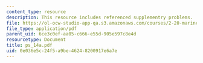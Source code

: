 ```yaml
---
content_type: resource
description: This resource includes referenced supplementry problems.
file: https://ol-ocw-studio-app-qa.s3.amazonaws.com/courses/2-20-marine-hydrodynamics-13-021-spring-2005/0e036e5c24f5a9be46248200917e6a7e_ps_14a.pdf
file_type: application/pdf
parent_uid: 6ce3c0ef-aa05-c666-e55d-905e597c8e4d
resourcetype: Document
title: ps_14a.pdf
uid: 0e036e5c-24f5-a9be-4624-8200917e6a7e
---
```

